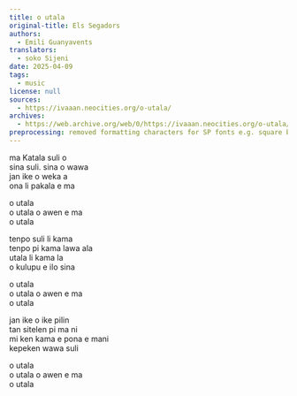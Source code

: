 ```yaml
---
title: o utala
original-title: Els Segadors
authors:
  - Emili Guanyavents
translators:
  - soko Sijeni
date: 2025-04-09
tags:
  - music
license: null
sources:
  - https://ivaaan.neocities.org/o-utala/
archives:
  - https://web.archive.org/web/0/https://ivaaan.neocities.org/o-utala/
preprocessing: removed formatting characters for SP fonts e.g. square brackets for cartouches, word1 for alt glyph selection
---
```


ma Katala suli o  
sina suli. sina o wawa  
jan ike o weka a  
ona li pakala e ma

o utala  
o utala o awen e ma  
o utala

tenpo suli li kama  
tenpo pi kama lawa ala  
utala li kama la  
o kulupu e ilo sina

o utala  
o utala o awen e ma  
o utala

jan ike o ike pilin  
tan sitelen pi ma ni  
mi ken kama e pona e mani  
kepeken wawa suli

o utala  
o utala o awen e ma  
o utala